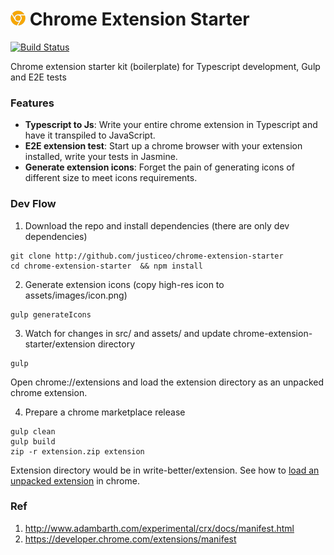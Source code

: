 # ![logo](assets/images/icon-24x24.png) Chrome Extension Starter

[![Build Status](https://travis-ci.org/justiceo/chrome-extension-starter.svg?branch=master)](https://travis-ci.org/justiceo/chrome-extension-starter)

Chrome extension starter kit (boilerplate) for Typescript development, Gulp and E2E tests

### Features
* **Typescript to Js**: Write your entire chrome extension in Typescript and have it transpiled to JavaScript.
* **E2E extension test**: Start up a chrome browser with your extension installed, write your tests in Jasmine.
* **Generate extension icons**: Forget the pain of generating icons of different size to meet icons requirements.

### Dev Flow

1. Download the repo and install dependencies (there are only dev dependencies)
```
git clone http://github.com/justiceo/chrome-extension-starter 
cd chrome-extension-starter  && npm install  
```

2. Generate extension icons (copy high-res icon to assets/images/icon.png)
```
gulp generateIcons
```

3. Watch for changes in src/ and assets/ and update chrome-extension-starter/extension directory
```
gulp
```
Open chrome://extensions and load the extension directory as an unpacked chrome extension.

4. Prepare a chrome marketplace release
```
gulp clean              
gulp build
zip -r extension.zip extension
```

Extension directory would be in write-better/extension. See how to [load an unpacked extension](https://developer.chrome.com/extensions/getstarted#manifest) in chrome.


### Ref

1. http://www.adambarth.com/experimental/crx/docs/manifest.html
2. https://developer.chrome.com/extensions/manifest
